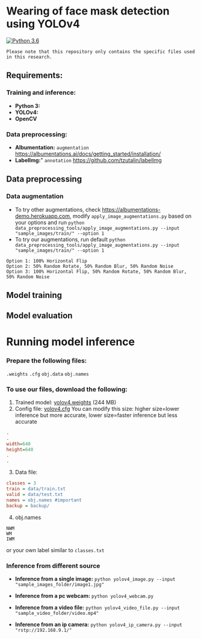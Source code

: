# Wearing of face mask detection using YOLOv4
[![Python 3.6](https://img.shields.io/badge/Python-3.6-3776AB)](https://www.python.org/downloads/release/python-360/)

`Please note that this repository only contains the specific files used in this research.`
## Requirements:
### Training and inference:
- **Python 3:**
- **YOLOv4:**
- **OpenCV**

### Data preprocessing:
- **Albumentation:** `augmentation` https://albumentations.ai/docs/getting_started/installation/
- **LabelImg:**" `annotation` https://github.com/tzutalin/labelImg


## Data preprocessing
### Data augmentation
- To try other augmentations, check https://albumentations-demo.herokuapp.com, modify `apply_image_augmentations.py` based on your options and run `python data_preprocessing_tools/apply_image_augmentations.py --input "sample_images/train/" --option 1`
- To try our augmentations, run default `python data_preprocessing_tools/apply_image_augmentations.py --input "sample_images/train/" --option 1`
```
Option 1: 100% Horizontal Flip
Option 2: 50% Random Rotate, 50% Random Blur, 50% Random Noise
Option 3: 100% Horizontal Flip, 50% Random Rotate, 50% Random Blur, 50% Random Noise
```
## Model training

## Model evaluation

# Running model inference
### Prepare the following files:
`.weights` `.cfg` `obj.data` `obj.names`

### To use our files, download the following:
1. Trained model: [yolov4.weights](https://github.com/lpfacun/FaceMaskDetection_YOLOv4/releases/download/model/yolov4.weights) (244 MB)
2. Config file: [yolov4.cfg](https://github.com/lpfacun/FaceMaskDetection_YOLOv4/releases/download/model/yolov4.cfg)
You can modify this size: higher size=lower inference but more accurate, lower size=faster inference but less accurate
```ini
.
.
width=640
height=640
.
.
```
3. Data file: 
```ini
classes = 3
train = data/train.txt
valid = data/test.txt
names = obj.names #important
backup = backup/
```
4. obj.names
```
NWM
WM
IWM
```
or your own label similar to `classes.txt`

### Inference from different source

- **Inference from a single image:** `python yolov4_image.py --input "sample_images_folder/image1.jpg"` 

- **Inference from a pc webcam:** `python yolov4_webcam.py`

- **Inference  from a video file:** `python yolov4_video_file.py --input "sample_video_folder/video.mp4"` 

- **Inference from an ip camera:** `python yolov4_ip_camera.py --input "rstp://192.168.9.1/"` 
